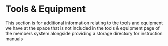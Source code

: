 # Tools & Equipment

This section is for additional information relating to the tools and equipment we have at the space that is not included in the tools & equipment page of the members system alongside providing a storage directory for instruction manuals 